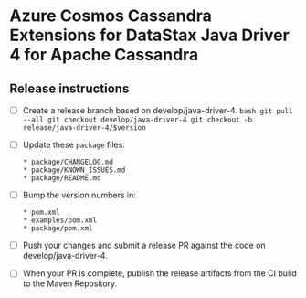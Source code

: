 # Azure Cosmos Cassandra Extensions for DataStax Java Driver 4 for Apache Cassandra
## Release instructions

- [ ] Create a release branch based on develop/java-driver-4.
      ```bash
      git pull --all
      git checkout develop/java-driver-4
      git checkout -b release/java-driver-4/$version
      ```

- [ ] Update these `package` files:

      * package/CHANGELOG.md
      * package/KNOWN_ISSUES.md
      * package/README.md

- [ ] Bump the version numbers in:

      * pom.xml
      * examples/pom.xml
      * package/pom.xml
      
- [ ] Push your changes and submit a release PR against the code on develop/java-driver-4.

- [ ] When your PR is complete, publish the release artifacts from the CI build to the Maven Repository.